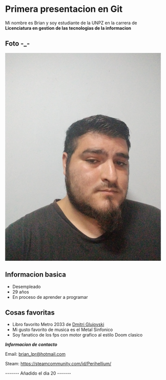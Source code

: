 # Primera presentacion en Git
 Mi nombre es Brian y soy estudiante de la UNPZ en la carrera de **Licenciatura en gestion de las tecnologias de la informacion**

## Foto -_-
![yo](./Imagen/yo.jpg "Este soy yo") 

## Informacion basica 
-   Desempleado 
-   29 años
-   En proceso de aprender a programar

## Cosas favoritas
-   Libro favorito Metro 2033 de [Dmitri Glujovski](https://es.wikipedia.org/wiki/Dmitri_Glujovski)
-   Mi gusto favorito de musica es el Metal Sinfonico
-   Soy fanatico de los fps con motor grafico al estilo Doom clasico

***Informacion de contacto***

Email: <brian_lpr@hotmail.com>

Steam: https://steamcommunity.com/id/Perihellium/

------- Añadido el dia 20 -------